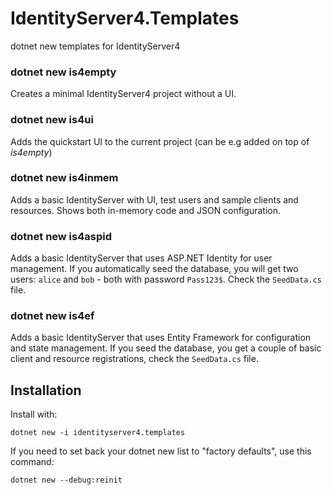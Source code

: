 # IdentityServer4.Templates
dotnet new templates for IdentityServer4

### dotnet new is4empty
Creates a minimal IdentityServer4 project without a UI.

### dotnet new is4ui
Adds the quickstart UI to the current project (can be e.g added on top of *is4empty*)

### dotnet new is4inmem
Adds a basic IdentityServer with UI, test users and sample clients and resources. Shows both in-memory code and JSON configuration.

### dotnet new is4aspid
Adds a basic IdentityServer that uses ASP.NET Identity for user management. If you automatically seed the database, you will get two users: `alice` and `bob` - both with password `Pass123$`. Check the `SeedData.cs` file.

### dotnet new is4ef
Adds a basic IdentityServer that uses Entity Framework for configuration and state management. If you seed the database, you get a couple of basic client and resource registrations, check the `SeedData.cs` file.

## Installation 

Install with:

`dotnet new -i identityserver4.templates`

If you need to set back your dotnet new list to "factory defaults", use this command:

`dotnet new --debug:reinit`

